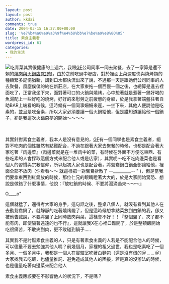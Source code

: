```yaml
---
layout: post
layout: post
author: kkdai
comments: true
date: 2004-03-15 16:27:00+00:00
slug: '%e7%b4%a0%e9%a3%9f%e4%b8%bb%e7%be%a9%e8%80%85'
title: 素食主義者
wordpress_id: 61
categories:
- 我的生活
---
```


![吃青菜其實很健康的](http://www.evanlin.com/blog/archives/0315/17.jpg)上週六，我跟[GF](http://www.evanlin.com/janifor)公司同事一同去聚餐，去了一家算是還不賴的[燒肉與火鍋店(紅苑)](http://www.redhouse.com.tw/contact.asp)，由於之前吃過中壢店，對於裡面上菜速度快與燒烤類的種類繁多記憶猶新，講到口水都快流出來了說，不過那一天是跟她們公司同事的人去聚餐，風塵僕僕的約在新莊店，在大家東拖一個西慢一個之後，也總算是進去裡面吃了，正當我坐下來，面對著可口的火鍋與燒烤，心中想著就是煮著一鍋好喝的魚湯配上一些好吃的燒烤，好好的來慰勞之前疲憊的身軀，於是我拿著端盤往著自助BAR上端看的時候，這時候有一個同事姍姍來遲，一坐下來，其他人便說他是吃素的，並且是吃全素，所以大家必須要讓一個火鍋給他，但是誰知道讓給他一個鍋子，卻是我這次火鍋惡夢的開始～～～～


　


<!-- more -->


其實針對素食主義者，我本人是沒有意見的，[GF](http://www.evanlin.com/janifor)有一個同學也是素食主義者，絕對不吃肉的個性雖然有點難配合，不過在跟著大家去聚餐的時候，也都是配合著大家吃著『肉邊菜』（肉邊菜就是在一堆肉中的菜，有時候在外面不方便吃東西、有些吃素的人會採取這個方式來配合他人或是店家），其實呢～吃不吃肉邊菜也是看個人的習慣與宗教信仰，所以起初大家也是配合著，將鴛鴦鍋白鍋全部讓給他，裡面全部不放肉（你看看～～
就這樣把一對鴛鴦拆散了 --_________-- " )，但是當我們要拿東西到紅鍋放的時候，那位仁兄的眼睛瞪著大大的，於是大家開始驚恐、想說是做錯了什麼事情，他說：『放紅鍋的時候、不要將湯滴過來～～～』




O____o"




這個就猛了，還得考大家的身手，這句話之後，整桌八個人，就沒有看到其他人在去動鴛鴦鍋了，就靜靜的吃著燒烤罷了，但是這時候想拿點菜放到白鍋的我，卻又被他告誡說，不要將盤子上同時放肉與菜，這樣會不好！！『整個盤子、夾子都不能有肉，即使隔著遠遠的也不行』，這就讓我X在心裡口難開了，於是整頓飯開始吃很痛苦，不敢夾到肉，更不敢碰到鍋子.....




其實我不是討厭素食主義的人，只是有著素食主義的人若是不能配合他人的時候，可以儘量不要去勉強其他人嗎？前幾個月，家裡的祖父過世，我也是吃素吃了一個多月、一個多月中，我都是一個人在實驗室吃著白麵包（還是沒有蛋的＠﹍﹍＠）大家找我去吃飯，也儘量推託、避免造成其他人的困擾，若是真的沒辦法的時候，也是儘量吃著肉邊菜來配合他人




素食主義應該要在不影響他人的狀況下，不是嗎？
